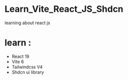 # Learn_Vite_React_JS_Shdcn
 learning about react js
# learn :
- React 19
- Vite 6
- Tailwindcss V4
- Shdcn ui library 

